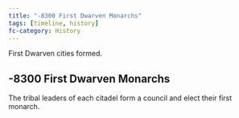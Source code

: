 ```yaml
---
title: "-8300 First Dwarven Monarchs"
tags: [timeline, history]
fc-category: History
---
```

<span class='ob-timelines'
	data-date='-8300-00-00-00'
	data-title='First Dwarven Monarchs'
	data-class='orange'>First Dwarven cities formed.</span>
## -8300 First Dwarven Monarchs
The tribal leaders of each citadel form a council and elect their first monarch.

